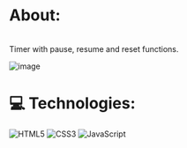 # About:
<br>Timer with pause, resume and reset functions.

![image](https://github.com/Hugodelelis/Cronometro/assets/138935214/43c5f2f5-7bb9-4ec3-a678-8cbdbdc38228)


# 💻 Technologies:
![HTML5](https://img.shields.io/badge/html5-%23E34F26.svg?style=for-the-badge&logo=html5&logoColor=white) ![CSS3](https://img.shields.io/badge/css3-%231572B6.svg?style=for-the-badge&logo=css3&logoColor=white) ![JavaScript](https://img.shields.io/badge/javascript-%23323330.svg?style=for-the-badge&logo=javascript&logoColor=%23F7DF1E)
